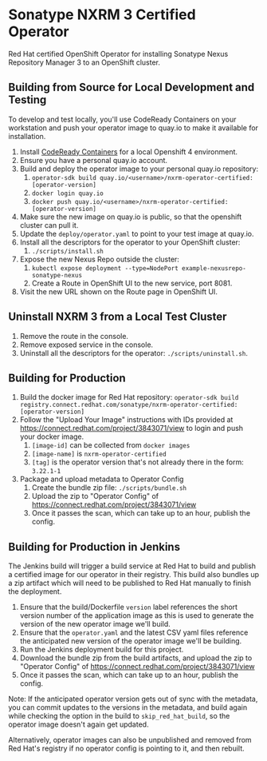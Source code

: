 # Sonatype NXRM 3 Certified Operator
Red Hat certified OpenShift Operator for installing Sonatype Nexus Repository 
Manager 3 to an OpenShift cluster.

## Building from Source for Local Development and Testing

To develop and test locally, you'll use CodeReady Containers on your workstation
and push your operator image to quay.io to make it available for installation.

1. Install [CodeReady Containers](https://developers.redhat.com/products/codeready-containers/overview)
   for a local Openshift 4 environment.
2. Ensure you have a personal quay.io account.
3. Build and deploy the operator image to your personal quay.io repository:
   1. `operator-sdk build quay.io/<username>/nxrm-operator-certified:[operator-version]`
   2. `docker login quay.io`
   3. `docker push quay.io/<username>/nxrm-operator-certified:[operator-version]`
5. Make sure the new image on quay.io is public, so that the openshift
   cluster can pull it.
6. Update the `deploy/operator.yaml` to point to your test image at quay.io.
7. Install all the descriptors for the operator to your OpenShift cluster:
   1. `./scripts/install.sh`
8. Expose the new Nexus Repo outside the cluster: 
   1. `kubectl expose deployment --type=NodePort example-nexusrepo-sonatype-nexus`
   2. Create a Route in OpenShift UI to the new service, port 8081.
9. Visit the new URL shown on the Route page in OpenShift UI.
  
## Uninstall NXRM 3 from a Local Test Cluster

1. Remove the route in the console.
2. Remove exposed service in the console.
3. Uninstall all the descriptors for the operator: `./scripts/uninstall.sh`.

## Building for Production

1. Build the docker image for Red Hat repository:
   `operator-sdk build registry.connect.redhat.com/sonatype/nxrm-operator-certified:[operator-version]`
2. Follow the "Upload Your Image" instructions with IDs provided at
   https://connect.redhat.com/project/3843071/view to login and push
   your docker image.
   1. `[image-id]` can be collected from `docker images`
   2. `[image-name]` is `nxrm-operator-certified`
   3. `[tag]` is the operator version that's not already there in the form: `3.22.1-1`
3. Package and upload metadata to Operator Config
   1. Create the bundle zip file: `./scripts/bundle.sh`
   2. Upload the zip to "Operator Config" of
     https://connect.redhat.com/project/3843071/view
   3. Once it passes the scan, which can take up to an hour, publish the config.

## Building for Production in Jenkins

The Jenkins build will trigger a build service at Red Hat to build and publish
a certified image for our operator in their registry. This build also bundles
up a zip artifact which will need to be published to Red Hat manually to finish
the deployment.

1. Ensure that the build/Dockerfile `version` label references the short version
   number of the application image as this is used to generate the version of
   the new operator image we'll build.
2. Ensure that the `operator.yaml` and the latest CSV yaml files reference the
   anticipated new version of the operator image we'll be building.
3. Run the Jenkins deployment build for this project.
4. Download the bundle zip from the build artifacts, and upload the zip to
   "Operator Config" of https://connect.redhat.com/project/3843071/view
5. Once it passes the scan, which can take up to an hour, publish the config.

Note: If the anticipated operator version gets out of sync with the metadata,
you can commit updates to the versions in the metadata, and build again while
checking the option in the build to `skip_red_hat_build`, so the operator
image doesn't again get updated.

Alternatively, operator images can also be unpublished and removed from Red Hat's
registry if no operator config is pointing to it, and then rebuilt.
